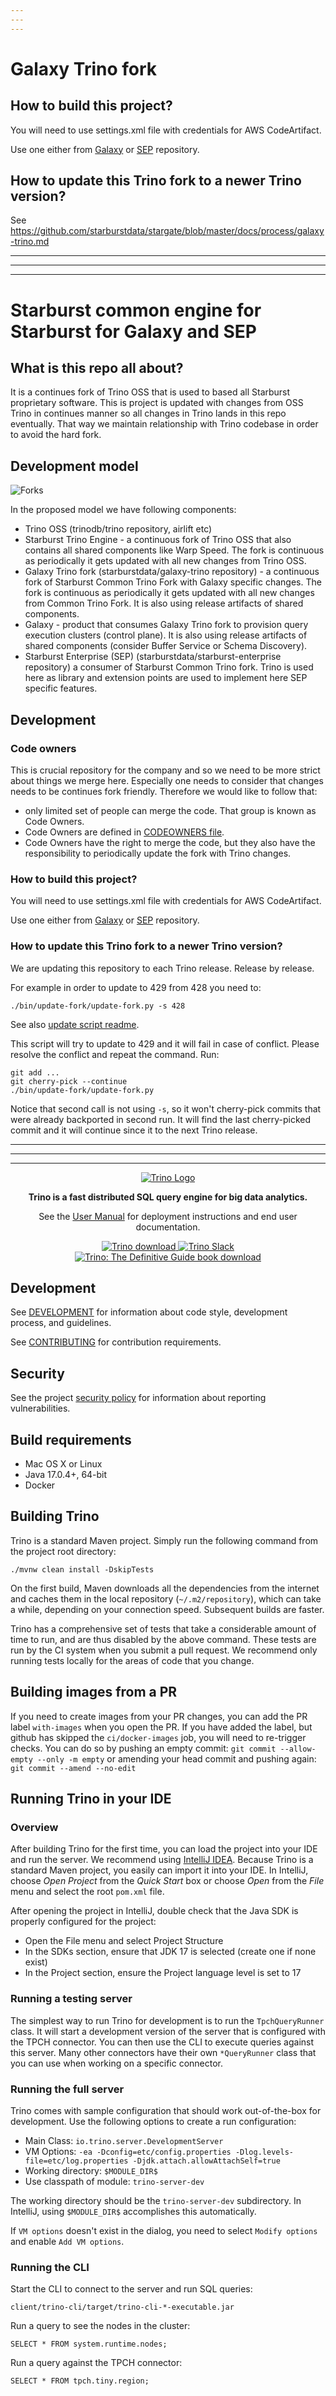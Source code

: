 ```yaml
---
---
---
```


# Galaxy Trino fork

## How to build this project?

You will need to use settings.xml file with credentials for AWS CodeArtifact.

Use one either from [Galaxy](https://github.com/starburstdata/stargate) or [SEP](https://github.com/starburstdata/starburst-enterprise) repository.

## How to update this Trino fork to a newer Trino version?

See https://github.com/starburstdata/stargate/blob/master/docs/process/galaxy-trino.md

---
---
---

# Starburst common engine for Starburst for Galaxy and SEP

## What is this repo all about?

It is a continues fork of Trino OSS that is used to based all Starburst proprietary software.
This is project is updated with changes from OSS Trino in continues manner so all changes in Trino lands in this repo 
eventually. That way we maintain relationship with Trino codebase in order to avoid the hard fork.

## Development model

<img alt="Forks" src=".github/forks.png" />

In the proposed model we have following components:
 * Trino OSS (trinodb/trino repository, airlift etc)
 * Starburst Trino Engine - a continuous fork of Trino OSS that also contains all shared
   components like Warp Speed. The fork is continuous as periodically it gets updated with all new changes from Trino OSS.
 * Galaxy Trino fork (starburstdata/galaxy-trino repository) - a continuous fork of Starburst Common Trino Fork with Galaxy
   specific changes. The fork is continuous as periodically it gets updated with all new changes from Common Trino
   Fork. It is also using release artifacts of shared components.
 * Galaxy - product that consumes Galaxy Trino fork to provision query execution clusters (control plane). It is also
   using release artifacts of shared components (consider Buffer Service or Schema Discovery).
 * Starburst Enterprise (SEP) (starburstdata/starburst-enterprise repository) a consumer of Starburst Common Trino fork.
   Trino is used here as library and extension points are used to implement here SEP specific features.

## Development

### Code owners

This is crucial repository for the company and so we need to be more strict about things we merge here. Especially one
needs to consider that changes needs to be continues fork friendly. Therefore we would like to follow
that:
 - only limited set of people can merge the code. That group is known as Code Owners.
 - Code Owners are defined in [CODEOWNERS file](.github/CODEOWNERS).
 - Code Owners have the right to merge the code, but they also have the responsibility to periodically update the fork
 with Trino changes.

### How to build this project?

You will need to use settings.xml file with credentials for AWS CodeArtifact.

Use one either from [Galaxy](https://github.com/starburstdata/stargate) or
[SEP](https://github.com/starburstdata/starburst-enterprise) repository.

### How to update this Trino fork to a newer Trino version?

We are updating this repository to each Trino release. Release by release.

For example in order to update to 429 from 428 you need to:

    ./bin/update-fork/update-fork.py -s 428

See also [update script readme](bin/update-fork/README.md).

This script will try to update to 429 and it will fail in case of conflict.
Please resolve the conflict and repeat the command. Run:

    git add ...
    git cherry-pick --continue
    ./bin/update-fork/update-fork.py

Notice that second call is not using `-s`, so it won't cherry-pick commits that were already
backported in second run. It will find the last cherry-picked commit and it will continue
since it to the next Trino release.

---
---
---

<p align="center">
    <a href="https://trino.io/"><img alt="Trino Logo" src=".github/homepage.png" /></a>
</p>
<p align="center">
    <b>Trino is a fast distributed SQL query engine for big data analytics.</b>
</p>
<p align="center">
    See the <a href="https://trino.io/docs/current/">User Manual</a> for deployment instructions and end user documentation.
</p>
<p align="center">
   <a href="https://trino.io/download.html">
       <img src="https://img.shields.io/maven-central/v/io.trino/trino-server.svg?label=Trino" alt="Trino download" />
   </a>
   <a href="https://trino.io/slack.html">
       <img src="https://img.shields.io/static/v1?logo=slack&logoColor=959DA5&label=Slack&labelColor=333a41&message=join%20conversation&color=3AC358" alt="Trino Slack" />
   </a>
   <a href="https://trino.io/trino-the-definitive-guide.html">
       <img src="https://img.shields.io/badge/Trino%3A%20The%20Definitive%20Guide-download-brightgreen" alt="Trino: The Definitive Guide book download" />
   </a>
</p>

## Development

See [DEVELOPMENT](.github/DEVELOPMENT.md) for information about code style,
development process, and guidelines.

See [CONTRIBUTING](.github/CONTRIBUTING.md) for contribution requirements.

## Security

See the project [security policy](.github/SECURITY.md) for
information about reporting vulnerabilities.

## Build requirements

* Mac OS X or Linux
* Java 17.0.4+, 64-bit
* Docker

## Building Trino

Trino is a standard Maven project. Simply run the following command from the
project root directory:

    ./mvnw clean install -DskipTests

On the first build, Maven downloads all the dependencies from the internet
and caches them in the local repository (`~/.m2/repository`), which can take a
while, depending on your connection speed. Subsequent builds are faster.

Trino has a comprehensive set of tests that take a considerable amount of time
to run, and are thus disabled by the above command. These tests are run by the
CI system when you submit a pull request. We recommend only running tests
locally for the areas of code that you change.

## Building images from a PR

If you need to create images from your PR changes, you can add the PR label
`with-images` when you open the PR. If you have added the label, but github
has skipped the `ci/docker-images` job, you will need to re-trigger checks.
You can do so by pushing an empty commit:
`git commit --allow-empty --only -m empty`
or amending your head commit and pushing again:
`git commit --amend --no-edit`

## Running Trino in your IDE

### Overview

After building Trino for the first time, you can load the project into your IDE
and run the server.  We recommend using
[IntelliJ IDEA](http://www.jetbrains.com/idea/). Because Trino is a standard
Maven project, you easily can import it into your IDE.  In IntelliJ, choose
*Open Project* from the *Quick Start* box or choose *Open*
from the *File* menu and select the root `pom.xml` file.

After opening the project in IntelliJ, double check that the Java SDK is
properly configured for the project:

* Open the File menu and select Project Structure
* In the SDKs section, ensure that JDK 17 is selected (create one if none exist)
* In the Project section, ensure the Project language level is set to 17

### Running a testing server

The simplest way to run Trino for development is to run the `TpchQueryRunner`
class. It will start a development version of the server that is configured with
the TPCH connector. You can then use the CLI to execute queries against this
server. Many other connectors have their own `*QueryRunner` class that you can
use when working on a specific connector.

### Running the full server

Trino comes with sample configuration that should work out-of-the-box for
development. Use the following options to create a run configuration:

* Main Class: `io.trino.server.DevelopmentServer`
* VM Options: `-ea -Dconfig=etc/config.properties -Dlog.levels-file=etc/log.properties -Djdk.attach.allowAttachSelf=true`
* Working directory: `$MODULE_DIR$`
* Use classpath of module: `trino-server-dev`

The working directory should be the `trino-server-dev` subdirectory. In
IntelliJ, using `$MODULE_DIR$` accomplishes this automatically.

If `VM options` doesn't exist in the dialog, you need to select `Modify options`
and enable `Add VM options`.

### Running the CLI

Start the CLI to connect to the server and run SQL queries:

    client/trino-cli/target/trino-cli-*-executable.jar

Run a query to see the nodes in the cluster:

    SELECT * FROM system.runtime.nodes;

Run a query against the TPCH connector:

    SELECT * FROM tpch.tiny.region;
